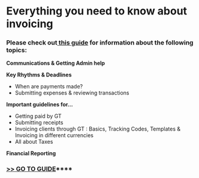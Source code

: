# Everything you need to know about invoicing

### **Please check out**[ **this guide**](https://docs.google.com/document/d/1WLoADkijt0G-RU7BCE4ZhmDYiSVW7Kh47aAI-lPV17o/edit#) for information about the following topics: 

**Communications & Getting Admin help**

**Key Rhythms & Deadlines**

* When are payments made?
* Submitting expenses & reviewing transactions

**Important guidelines for...**

* Getting paid by GT
* Submitting receipts
* Invoicing clients through GT  : Basics, Tracking Codes, Templates & Invoicing in different currencies
* All about Taxes

**Financial Reporting**

### [**&gt;&gt; GO TO GUIDE**](https://docs.google.com/document/d/1WLoADkijt0G-RU7BCE4ZhmDYiSVW7Kh47aAI-lPV17o/edit#)\*\*\*\*



